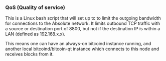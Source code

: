 ### QoS (Quality of service) ###

This is a Linux bash script that will set up tc to limit the outgoing bandwidth for connections to the Absolute network. It limits outbound TCP traffic with a source or destination port of 8800, but not if the destination IP is within a LAN (defined as 192.168.x.x).

This means one can have an always-on bitcoind instance running, and another local bitcoind/bitcoin-qt instance which connects to this node and receives blocks from it.
